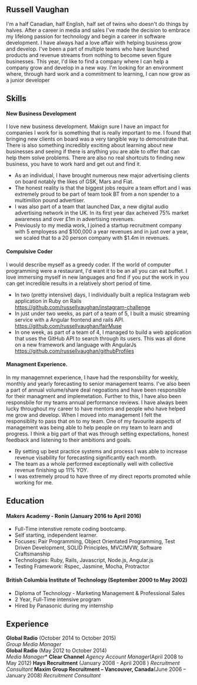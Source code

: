 ## Russell Vaughan

I'm a half Canadian, half English, half set of twins who doesn't do things by halves. After a career in media and sales I've made the decision to embrace my lifelong passion for technology and begin a career in software development. I have always had a love affair with helping business grow and develop. I've been a part of multiple teams who have launched products and revenue streams from nothing to become seven figure businesses. This year, I'd like to find a company where I can help a company grow and develop in a new way. I'm looking for an environment where, through hard work and a commitment to learning, I can now grow as a junior developer

## Skills

#### New Business Development

I love new business development. Makign sure I have an impact for companies I work for is something that is really important to me. I found that bringing new clients on board was a very tangible way to demonstrate that. There is also something incredibly exciting about learning about new businesses and seeing if there is anything you are able to offer that can help them solve problems. There are also no real shortcuts to finding new business, you have to work hard and get out and find it.

- As an individual, I have brought numerous new major advertising clients on board notably the likes of GSK, Mars and Fiat.
- The honest reality is that the biggest jobs require a team effort and I was extremely proud to be part of team took BT from a non spender to a multimillon pound advertiser.
- I was also part of a team that launched Dax, a new digital audio advertising network in the UK. In its first year dax acheived 75% market awareness and over £1m in advertising revenues. 
- Previously to my media work, I joined a startup recruitment company with 5 employess and $100,000 a year revenues and in just over a year, we scaled that to a 20 person company with $1.4m in revenues.

#### Compulsive Coder

I would describe myself as a greedy coder. If the world of computer programming were a restaurant, I'd want it to be an all you can eat buffet. I love immersing myself in new languages and find if you put the work in you can get incredible results in a relatively short period of time. 

- In two (pretty intensive) days, I individually built a replica Instagram web application in Ruby on Rails
  https://github.com/russellvaughan/instagram-challenge  
- In just under two weeks, as part of a team of 5, I built a music streaming service with a Angular frontend and rails API.
  https://github.com/russellvaughan/fairMuse
- In one week, as part of a team of 4, I managed to build a web application that uses the GitHub API to search through its users. This was all     done on a new framework and language with AngularJs 
  https://github.com/russellvaughan/githubProfiles


#### Managment Experience.

In my managemnet experience, I have had the responsbility for weekly, monthly and yearly forecasting to senior management teams. I've also been a part of annual volume/share deal negoations and have been responsible for their managment and implemetation. Further to this, I have also been responsbile for my teams annual performance reviews. I have always been lucky throughout my career to have mentors and people who have helped me grow and develop. When I moved into management I felt the responsiblity to pass that on to my team. One of my favourite aspects of management was being able to help people on my team to learn and progress. I think a big part of that was through setting expectations, honest feedback and listening to their ambitions and goals.

- By setting up best practice systems and process I was able to increase revenue visability for forecasting significantly each month.
- The team as a whole performed exceptionally well with collective revenue finishing up 11% YOY.
- I was extremely proud to have three of my direct reports promoted while working for me.

## Education

#### Makers Academy - Ronin (January 2016 to April 2016)

- Full-Time intenstive remote coding bootcamp. 
- Self starting, independent learner.
- Focuses: Pair Programming, Object Orientated Programming, Test Driven Development, SOLID Principles, MVC/MVW, Software Craftsmanship
- Technologies: Ruby, Rails, Javascript, Node.js, Angular.js
- Testing Framework: Rspec, Jasmine, Mocha, Protractor

#### British Columbia Institute of Technology (September 2000 to May 2002)

- Diploma of Technology - Marketing Management & Professional Sales
- 2 Year, Full-Time intensive program 
- Hired by Panasonic during my internship

## Experience

**Global Radio** (October 2014 to October 2015)    
*Group Media Manager*  
**Global Radio** (May 2012 to October 2014)   
*Media Manager** 
**Clear Channel** 
*Agency Account Manager*(April 2008 to May 2012)
**Hays Recruitment** (January 2008 - April 2008 )
*Recruitment Consultant*
**Maxim Group Recruitment – Vancouver, Canada**(June 2006 – January 2008)
*Recruitment Consultant*
